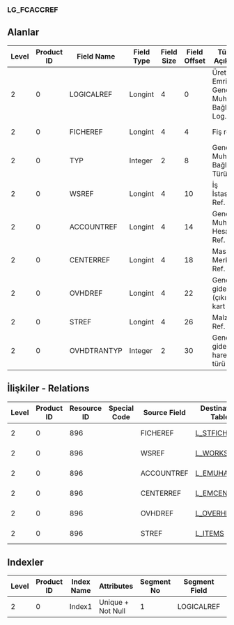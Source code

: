### LG_FCACCREF

## Alanlar

**Level**|**Product ID**|**Field Name**|**Field Type**|**Field Size**|**Field Offset**|**Türkçe Açıklama**|**Expression**
-----|-----|-----|-----|-----|-----|-----|-----
2|0|LOGICALREF|Longint|4|0|Üretim Emri Genel Muh. Hes. Bağlantısı Log. Ref.|Production Orders GL Account Connection Logical Reference
2|0|FICHEREF|Longint|4|4|Fiş ref.|Voucher Reference
2|0|TYP|Integer|2|8|Genel Muh. Bağlantı Türü|GL Account Connection Type
2|0|WSREF|Longint|4|10|İş İstasyonu Ref.|Workstation Reference
2|0|ACCOUNTREF|Longint|4|14|Genel Muhasebe Hesabı Ref.|General Ledger Account Reference
2|0|CENTERREF|Longint|4|18|Masraf Merkezi Ref.|Overhead Pool Reference
2|0|OVHDREF|Longint|4|22|Genel gider (çıkış) kart ref.|Overhead (Outgoing) Card Reference
2|0|STREF|Longint|4|26|Malzeme Ref.|Item Reference
2|0|OVHDTRANTYP|Integer|2|30|Genel gider hareket türü|Overhead Transaction Type

## İlişkiler - Relations
**Level**|**Product ID**|**Resource ID**|**Special Code**|**Source Field**|**Destination Table**|**Destination Field**|**Relation Type**|**Extra Condition**
-----|-----|-----|-----|-----|-----|-----|-----|-----
2|0|896||FICHEREF|[L_STFICHE](../LG_STFICHE "L_STFICHE")|LOGICALREF|one-to-one|
2|0|896||WSREF|[L_WORKSTAT](../LG_WORKSTAT "L_WORKSTAT")|LOGICALREF|one-to-one|
2|0|896||ACCOUNTREF|[L_EMUHACC](../LG_EMUHACC "L_EMUHACC")|LOGICALREF|one-to-one|
2|0|896||CENTERREF|[L_EMCENTER](../LG_EMCENTER "L_EMCENTER")|LOGICALREF|one-to-one|
2|0|896||OVHDREF|[L_OVERHEADS](../LG_OVERHEADS "L_OVERHEADS")|LOGICALREF|one-to-one|
2|0|896||STREF|[L_ITEMS](../LG_ITEMS "L_ITEMS")|LOGICALREF|one-to-one|

## Indexler
**Level**|**Product ID**|**Index Name**|**Attributes**|**Segment No**|**Segment Field**|**Sense**
-----|-----|-----|-----|-----|-----|-----
2|0|Index1|Unique + Not Null|1|LOGICALREF|Ascending
